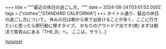 +++
title = """最近の休日の過ごし方。"""
date = 2024-08-24T03:01:52.000Z
tags = ["clothes","STANDARD CALIFORNIA"]
+++
タイトル通り、最近の休日の過ごし方について。 休みの日は朝から車で出掛けることが多く、ここに行きたいと思ったら即行動に移すタイプ。 かなりのアウトドア派です(笑) まずは朝活で南青山にある『THE\_B』へ。 ここは、サラ \[…\]

[[source]](https://www.standardcalifornia.com/blog/48878.html)
